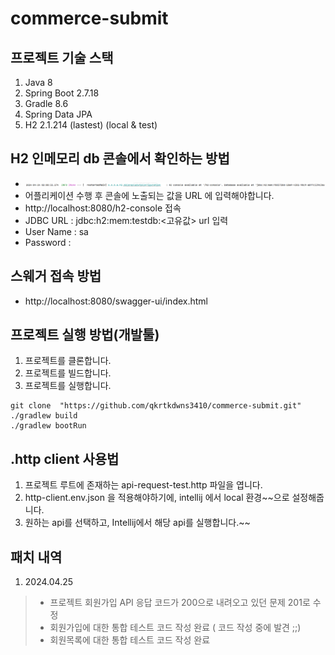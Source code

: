 # commerce-submit

## 프로젝트 기술 스택

1. Java 8
2. Spring Boot 2.7.18
3. Gradle 8.6
4. Spring Data JPA
5. H2 2.1.214 (lastest) (local & test)

## H2 인메모리 db 콘솔에서 확인하는 방법
- ![img.png](img.png) 
- 어플리케이션 수행 후 콘솔에 노출되는 값을 URL 에 입력해야합니다.
- http://localhost:8080/h2-console 접속
- JDBC URL : jdbc:h2:mem:testdb:<고유값> url 입력
- User Name : sa
- Password :

## 스웨거 접속 방법

- http://localhost:8080/swagger-ui/index.html

## 프로젝트 실행 방법(개발툴)

1. 프로젝트를 클론합니다.
2. 프로젝트를 빌드합니다.
3. 프로젝트를 실행합니다.

```shell
git clone  "https://github.com/qkrtkdwns3410/commerce-submit.git"
./gradlew build
./gradlew bootRun
```

## .http client 사용법

1. 프로젝트 루트에 존재하는 api-request-test.http 파일을 엽니다.
2. http-client.env.json 을 적용해야하기에, intellij 에서 local 환경~~으로 설정해줍니다.
3. 원하는 api를 선택하고, Intellij에서 해당 api를 실행합니다.~~

## 패치 내역
1. 2024.04.25
> - 프로젝트 회원가입 API 응답 코드가 200으로 내려오고 있던 문제 201로 수정
> - 회원가입에 대한 통합 테스트 코드 작성 완료 ( 코드 작성 중에 발견 ;;)
> - 회원목록에 대한 통합 테스트 코드 작성 완료